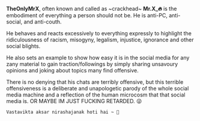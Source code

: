 **TheOnlyMrX**, often known and called as ~crackhead~ **Mr.X_🔥** is the embodiment of everything a person should not be. He is anti-PC, anti-social, and anti-couth.

He behaves and reacts excessively to everything expressly to highlight the ridiculousness of racism, misogyny, legalism, injustice, ignorance and other social blights.

He also sets an example to show how easy it is in the social media for any zany material to gain traction/followings by simply sharing unsavoury opinions and joking about topics many find offensive.

There is no denying that his chats are terribly offensive, but this terrible offensiveness is a deliberate and unapologetic parody of the whole social media machine and a reflection of the human microcosm that that social media is. OR MAYBE IM JUST FUCKING RETARDED. 😜


` Vastavikta aksar nirashajanak hoti hai ~ 💙 `
